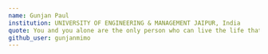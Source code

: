```yaml
---
name: Gunjan Paul
institution: UNIVERSITY OF ENGINEERING & MANAGEMENT JAIPUR, India 
quote: You and you alone are the only person who can live the life that can write the story that you were meant to tell. Work hard, be kind, and amazing things will happen.
github_user: gunjanmimo
---
```

